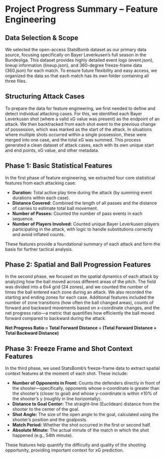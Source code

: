 # Project Progress Summary – Feature Engineering

## Data Selection & Scope

We selected the open-access StatsBomb dataset as our primary data source, focusing specifically on Bayer Leverkusen’s full season in the Bundesliga. This dataset provides highly detailed event logs (event.json), lineup information (lineup.json), and 360-degree freeze-frame data (360.json) for each match. To ensure future flexibility and easy access, we organized the data so that each match has its own folder containing all three files.

## Structuring Attack Cases

To prepare the data for feature engineering, we first needed to define and detect individual attacking cases. For this, we identified each Bayer Leverkusen shot (where a valid xG value was present) as the endpoint of an attack. We then backtracked from each shot event to the previous change of possession, which was marked as the start of the attack. In situations where multiple shots occurred within a single possession, these were merged into one case, and the total xG was summed. This process generated a clean dataset of attack cases, each with its own unique start and end points, xG value, and other metadata.

## Phase 1: Basic Statistical Features

In the first phase of feature engineering, we extracted four core statistical features from each attacking case:

- **Duration:** Total active play time during the attack (by summing event durations within each case).
- **Distance Covered:** Combined the length of all passes and the distance of carries to estimate total ball movement.
- **Number of Passes:** Counted the number of pass events in each sequence.
- **Number of Players Involved:** Counted unique Bayer Leverkusen players participating in the attack, with logic to handle substitutions correctly and avoid inflated counts.

These features provide a foundational summary of each attack and form the basis for further tactical analysis.

## Phase 2: Spatial and Ball Progression Features

In the second phase, we focused on the spatial dynamics of each attack by analyzing how the ball moved across different areas of the pitch. The field was divided into a 6x4 grid (24 zones), and we counted the number of times the ball entered each zone during an attack. We also recorded the starting and ending zones for each case. Additional features included the number of zone transitions (how often the ball changed areas), counts of forward and backward movements based on x-coordinate changes, and the net progress ratio—a metric that quantifies how efficiently the ball moved forward compared to backward during the attack.

**Net Progress Ratio = Total Forward Distance ÷ (Total Forward Distance + Total Backward Distance)**

## Phase 3: Freeze Frame and Shot Context Features

In the third phase, we used StatsBomb’s freeze-frame data to extract spatial context features at the moment of each shot. These include:

- **Number of Opponents in Front:** Counts the defenders directly in front of the shooter—specifically, opponents whose x-coordinate is greater than the shooter’s (closer to goal) and whose y-coordinate is within ±10% of the shooter’s y (roughly in line horizontally).
- **Distance to Goal Center:** The straight-line (Euclidean) distance from the shooter to the center of the goal.
- **Shot Angle:** The size of the open angle to the goal, calculated using the shooter’s position and the goalposts.
- **Match Period:** Whether the shot occurred in the first or second half.
- **Absolute Minute:** The actual minute of the match in which the shot happened (e.g., 54th minute).

These features help quantify the difficulty and quality of the shooting opportunity, providing important context for xG prediction.